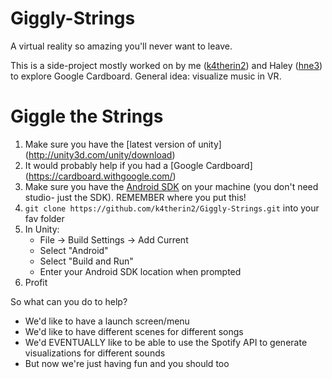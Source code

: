 # Giggly-Strings
A virtual reality so amazing you'll never want to leave.

This is a side-project mostly worked on by me ([k4therin2](www.github.com/k4therin2)) and Haley ([hne3](www.github.com/hne3)) to explore Google Cardboard.
General idea: visualize music in VR.

# Giggle the Strings
  1. Make sure you have the [latest version of unity] (http://unity3d.com/unity/download)
  2. It would probably help if you had a [Google Cardboard] (https://cardboard.withgoogle.com/)
  3. Make sure you have the [Android SDK](https://developer.android.com/sdk/index.html?hl=i) on your machine (you don't need studio- just the SDK). REMEMBER where you put this!
  4. `git clone https://github.com/k4therin2/Giggly-Strings.git` into your fav folder
  5. In Unity: 
       * File -> Build Settings -> Add Current
       * Select "Android"
       * Select "Build and Run"
       * Enter your Android SDK location when prompted
  6. Profit
  
So what can you do to help?
 * We'd like to have a launch screen/menu
 * We'd like to have different scenes for different songs
 * We'd EVENTUALLY like to be able to use the Spotify API to generate visualizations for different sounds
 * But now we're just having fun and you should too
